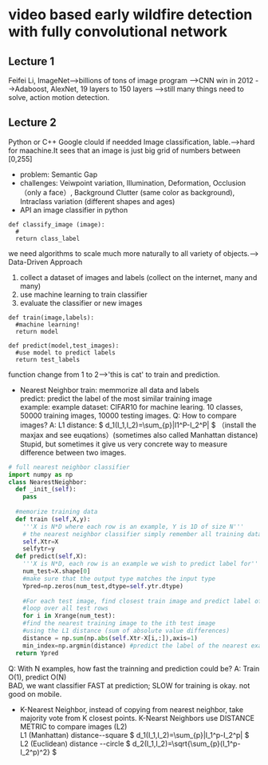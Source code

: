 # video based early wildfire detection with fully convolutional network

## Lecture 1
Feifei Li, 
ImageNet-->billions of tons of image program
        -->CNN win in 2012
        -->Adaboost, AlexNet, 19 layers to 150 layers
        -->still many things need to solve, action motion detection.
        
## Lecture 2
Python or C++
Google clould if needded
Image classification, lable.-->hard for maachine.It sees that 
                               an image is just big grid of numbers between [0,255]  
* problem: Semantic Gap                               
* challenges: Veiwpoint variation, Illumination, Deformation, Occlusion （only a face）, 
              Background Clutter (same color as background), 
              Intraclass variation (different shapes and ages)  
* API an image classifier in python
```
def classify_image (image):
  #
  return class_label
```
we need algorithms to scale much more naturally to all variety of objects.-->  
Data-Driven Approach
  1. collect a dataset of images and labels (collect on the internet, many and many)
  2. use machine learning to train classifier
  3. evaluate the classifier or new images
```
def train(image,labels):
  #machine learning!
  return model
```
```
def predict(model,test_images):
  #use model to predict labels
  return test_labels
```
function change from 1 to 2-->'this is cat' to train and prediction.  

* Nearest Neighbor
  train: memmorize all data and labels  
  predict: predict the label of the most similar training image  
  example: example dataset: CIFAR10 for machine learing. 10 classes, 50000 training images, 10000 testing images.
  Q: How to compare images?
  A: L1 distance:  $ d_1(I_1,I_2)=\sum_{p}|I1^P-I_2^P| $ （install the maxjax and        see euqations）(sometimes also called Manhattan distance)
     Stupid, but sometimes it give us very concrete way to measure difference between two images.  
```python
# full nearest neighbor classifier
import numpy as np
class NearestNeighbor:
  def _init_(self):
    pass
  
  #memorize training data
  def train (self,X,y):
    '''X is N*D where each row is an example, Y is 1D of size N'''
    # the nearest neighbor classifier simply remember all training data
    self.Xtr=X
    selfytr=y
  def predict(self,X):
    '''X is N*D, each row is an example we wish to predict label for'''
    num_test=X.shape[0]
    #make sure that the output type matches the input type
    Ypred=np.zeros(num_test,dtype=self.ytr.dtype)
    
    #For each test image, find closest train image and predict label of nearest image
    #loop over all test rows
    for i in Xrange(num_test):
    #find the nearest training image to the ith test image
    #using the L1 distance (sum of absolute value differences)
    distance = np.sum(np.abs(self.Xtr-X[i,:]),axis=1)
    min_index=np.argmin(distance) #predict the label of the nearest example
  return Ypred
```
  Q: With N examples, how fast the trainning and prediction could be?
  A: Train O(1), predict O(N)  
     BAD, we want classifier FAST at prediction; SLOW for training is okay.  not good on mobile.
  * K-Nearest Neighbor, instead of copying from nearest neighbor, take majority vote from K closest points.
  K-Nearst Neighbors use DISTANCE METRIC to compare images (L2)  
  L1 (Manhattan) distance--square $ d_1(I_1,I_2)=\sum_{p}|I_1^p-I_2^p| $  
  L2 (Euclidean) distance --circle $ d_2(I_1,I_2)=\sqrt{\sum_{p}(I_1^p-I_2^p)^2} $  
  
        
  
  

  
    
  

